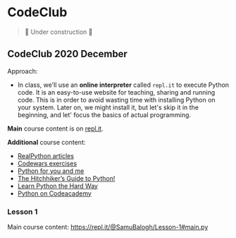 # CodeClub

> 🚧 Under construction 🚧

## CodeClub 2020 December

Approach:

- In class, we'll use an **online interpreter** called `repl.it` to execute Python code. It is an easy-to-use website for teaching, sharing and running code. This is in order to avoid wasting time with installing Python on your system. Later on, we might install it, but let's skip it in the beginning, and let' focus the basics of actual programming.

**Main** course content is on [repl.it](https://repl.it/@SamuBalogh).

**Additional** course content:

- [RealPython articles](https://realpython.com/python-data-types/)
- [Codewars exercises](https://www.codewars.com/kata/search/python?q=&r[]=-8&beta=false)
- [Python for you and me](http://pymbook.readthedocs.io/en/latest/#)
- [The Hitchhiker’s Guide to Python!](http://docs.python-guide.org/en/latest/)
- [Learn Python the Hard Way](https://learnpythonthehardway.org/book/)
- [Python on Codeacademy](https://www.codecademy.com/learn/python)


### Lesson 1

Main course content: https://repl.it/@SamuBalogh/Lesson-1#main.py



